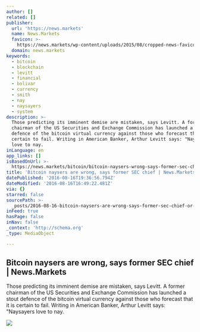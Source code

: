 ```yaml
---
author: []
related: []
publisher:
  url: 'https://news.markets'
  name: News.Markets
  favicon: >-
    https://news.markets/wp-content/uploads/2015/08/cropped-news-favicon-192x192.png
  domain: news.markets
keywords:
  - bitcoin
  - blockchain
  - levitt
  - financial
  - bolivar
  - currency
  - smith
  - nay
  - naysayers
  - system
description: >-
  Those predicting its imminent demise are mistaken, says Levitt. A former
  chairman of the US Securities and Exchange Commission has launched a stout
  defence of the bitcoin virtual currency against those who forecast that it is
  certain to fail. Writing in American Banker, Arthur Levitt says: "Naysayers
  love to nay.
inLanguage: en
app_links: []
isBasedOnUrl: >-
  https://news.markets/bitcoin/bitcoin-naysers-wrong-says-former-sec-chief-24242/
title: 'Bitcoin naysers are wrong, says former SEC chief | News.Markets'
datePublished: '2016-08-16T19:36:56.794Z'
dateModified: '2016-08-16T16:49:22.481Z'
via: {}
starred: false
sourcePath: >-
  _posts/2016-08-16-bitcoin-naysers-are-wrong-says-former-sec-chief-or-newsmark.md
inFeed: true
hasPage: false
inNav: false
_context: 'http://schema.org'
_type: MediaObject

---
```

<article style=""><h1>Bitcoin naysers are wrong, says former SEC chief | News.Markets</h1><p>Those predicting its imminent demise are mistaken, says Levitt. A former chairman of the US Securities and Exchange Commission has launched a stout defence of the bitcoin virtual currency against those who forecast that it is certain to fail. Writing in American Banker, Arthur Levitt says: "Naysayers love to nay.</p><img src="https://news.markets/wp-content/uploads/2016/08/shutterstock_197898926.jpg" /></article>